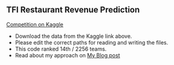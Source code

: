## TFI Restaurant Revenue Prediction
[Competition on Kaggle](https://www.kaggle.com/c/restaurant-revenue-prediction)

* Download the data from the Kaggle link above.
* Please edit the correct paths for reading and writing the files.
* This code ranked 14th / 2256 teams.
* Read about my approach on [My Blog post](http://rohanrao91.blogspot.in/2015/05/tfi-restaurant-revenue-prediction.html)

